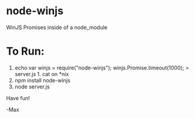 node-winjs
==========

WinJS Promises inside of a node_module

To Run:
==========
  1. echo var winjs = require("node-winjs"); winjs.Promise.timeout(1000); > server.js
    1. cat on *nix
  2. npm install node-winjs
  3. node server.js
    
Have fun!

-Max
